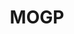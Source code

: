 ---
layout: page
title: MOGP
description: Multi-Output Gaussian Processes.
img:
importance: 1
category: 2022
---